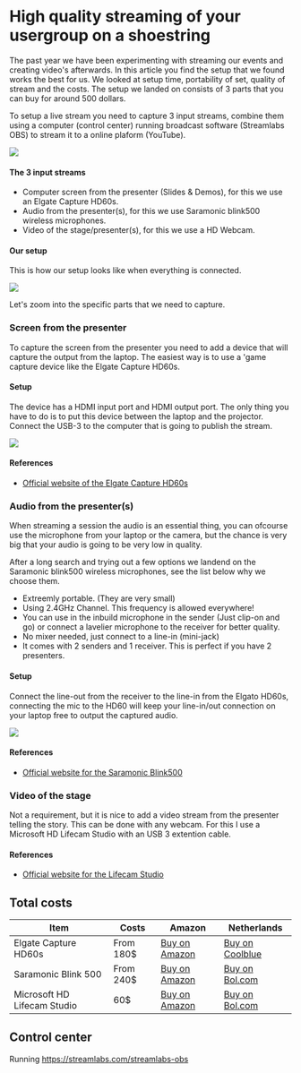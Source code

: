 # High quality streaming of your usergroup on a shoestring

The past year we have been experimenting with streaming our events and creating video's afterwards. In this article you find the setup that we found works the best for us. We looked at setup time, portability of set, quality of stream and the costs. The setup we landed on consists of 3 parts that you can buy for around 500 dollars.

To setup a live stream you need to capture 3 input streams, combine them using a computer (control center) running broadcast software (Streamlabs OBS) to stream it to a online plaform (YouTube).

![](https://raw.githubusercontent.com/hnky/blog/master/images/overview.jpg)

#### The 3 input streams
* Computer screen from the presenter (Slides & Demos), for this we use an Elgate Capture HD60s.
* Audio from the presenter(s), for this we use Saramonic blink500 wireless microphones.
* Video of the stage/presenter(s), for this we use a HD Webcam.

#### Our setup
This is how our setup looks like when everything is connected.

![](https://raw.githubusercontent.com/hnky/blog/master/images/fullsetup.jpg)

Let's zoom into the specific parts that we need to capture.

### Screen from the presenter
To capture the screen from the presenter you need to add a device that will capture the output from the laptop. The easiest way is to use a 'game capture device like the Elgate Capture HD60s.

#### Setup
The device has a HDMI input port and HDMI output port. The only thing you have to do is to put this device between the laptop and the projector. Connect the USB-3 to the computer that is going to publish the stream.

![](https://raw.githubusercontent.com/hnky/blog/master/images/elgato-connections.jpg)

#### References
* [Official website of the Elgate Capture HD60s](https://www.elgato.com/en/gaming/game-capture-hd60-s)


### Audio from the presenter(s)
When streaming a session the audio is an essential thing, you can ofcourse use the microphone from your laptop or the camera, but the chance is very big that your audio is going to be very low in quality. 

After a long search and trying out a few options we landend on the Saramonic blink500 wireless microphones, see the list below why we choose them.
* Extreemly portable. (They are very small)
* Using 2.4GHz Channel. This frequency is allowed everywhere!
* You can use in the inbuild microphone in the sender (Just clip-on and go) or connect a lavelier microphone to the receiver for better quality.
* No mixer needed, just connect to a line-in (mini-jack)
* It comes with 2 senders and 1 receiver. This is perfect if you have 2 presenters.

#### Setup
Connect the line-out from the receiver to the line-in from the Elgato HD60s, connecting the mic to the HD60 will keep your line-in/out connection on your laptop free to output the captured audio.

![](https://raw.githubusercontent.com/hnky/blog/master/images/saramonic.jpg)

#### References
* [Official website for the Saramonic Blink500](http://www.saramonic.com/product/blink500-b2txtxrx/)


### Video of the stage
Not a requirement, but it is nice to add a video stream from the presenter telling the story. This can be done with any webcam. For this I use a Microsoft HD Lifecam Studio with an USB 3 extention cable.

#### References
* [Official website for the Lifecam Studio](https://www.microsoft.com/accessories/en-us/products/webcams/lifecam-studio/q2f-00013)


## Total costs

| Item |  Costs |  Amazon | Netherlands |
| -- |  -- |  -- | -- |
| Elgate Capture HD60s | From 180$ | [Buy on Amazon](https://www.amazon.com/Elgato-Game-Capture-HD60-PlayStation/dp/B01DRWCOGA/) | [Buy on Coolblue](https://www.coolblue.nl/product/708429/elgato-game-capture-hd60-s.html)
| Saramonic Blink 500 | From 240$ | [Buy on Amazon](https://www.amazon.com/Saramonic-Ultracompact-Dual-channel-Microphone-Transmitters/dp/B07Z2LRDQX/) | [Buy on Bol.com](https://www.bol.com/nl/p/saramonic-duo-lavalier-microfoon-draadloos-blink-500-b2/9200000127214177/)
| Microsoft HD Lifecam Studio | 60$ | [Buy on Amazon](https://www.amazon.com/Microsoft-LifeCam-Studio-1080p-Webcam/dp/B0042X8NT6) | [Buy on Bol.com](https://www.bol.com/nl/p/microsoft-lifecam-studio-for-business-zakelijke-webcam/1003004011476624/)


## Control center

Running https://streamlabs.com/streamlabs-obs

